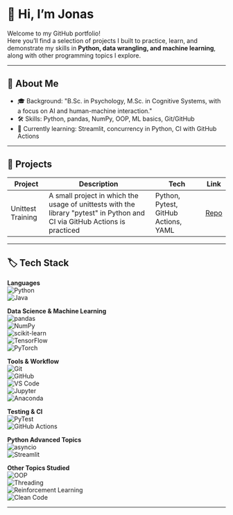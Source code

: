 # 👋 Hi, I’m Jonas

Welcome to my GitHub portfolio!  
Here you’ll find a selection of projects I built to practice, learn, and demonstrate my skills in **Python, data wrangling, and machine learning**, along with other programming topics I explore.

---

## 🚀 About Me
- 🎓 Background: "B.Sc. in Psychology, M.Sc. in Cognitive Systems, with a focus on AI and human-machine interaction."
- 🛠️ Skills: Python, pandas, NumPy, OOP, ML basics, Git/GitHub
- 🌱 Currently learning: Streamlit, concurrency in Python, CI with GitHub Actions

---

## 📂 Projects

| Project | Description | Tech | Link |
|---------|-------------|------|------|
| Unittest Training | A small project in which the usage of unittests with the library "pytest" in Python and CI via GitHub Actions is practiced | Python, Pytest, GitHub Actions, YAML | [Repo](https://github.com/jonasnew501/unittest_training) |
<!--
| Tetris Game | Simple implementation of Tetris solely in NumPy (and controls using PyGame) as a practice project | Python, NumPy, PyGame | [Repo](https://github.com/jonasnew501/Tetris) |
-->
---

## 🏷️ Tech Stack

**Languages**  
![Python](https://img.shields.io/badge/Python-3.13-3776AB?logo=python&logoColor=white)  
![Java](https://img.shields.io/badge/Java-OOP-007396?logo=openjdk&logoColor=white)
<!-- ![Java](https://img.shields.io/badge/Java-OOP-007396?logo=https://raw.githubusercontent.com/jonasnew501/portfolio/688e9376021241c4516c21cb34ca86dd7bb212bd/images/java_coffeeCup_logo.png&logoColor=white) -->
<!-- ![Java](https://img.shields.io/badge/Java-OOP-007396?logo=https://raw.githubusercontent.com/jonasnew501/portfolio/main/images/java_coffeeCup_logo.png&logoColor=white) -->

**Data Science & Machine Learning**  
![pandas](https://img.shields.io/badge/pandas-Data%20Wrangling-150458?logo=pandas&logoColor=white)  
![NumPy](https://img.shields.io/badge/NumPy-Scientific%20Computing-013243?logo=numpy&logoColor=white)  
![scikit-learn](https://img.shields.io/badge/scikit--learn-ML-F7931E?logo=scikitlearn&logoColor=white)  
![TensorFlow](https://img.shields.io/badge/TensorFlow-Deep%20Learning-FF6F00?logo=tensorflow&logoColor=white)  
![PyTorch](https://img.shields.io/badge/PyTorch-Deep%20Learning-EE4C2C?logo=pytorch&logoColor=white)

**Tools & Workflow**  
![Git](https://img.shields.io/badge/Git-Version%20Control-F05032?logo=git&logoColor=white)  
![GitHub](https://img.shields.io/badge/GitHub-Repos-181717?logo=github&logoColor=white)  
![VS Code](https://img.shields.io/badge/VS%20Code-IDE-007ACC?logo=visualstudiocode&logoColor=white)  
![Jupyter](https://img.shields.io/badge/Jupyter-Notebooks-F37626?logo=jupyter&logoColor=white)  
![Anaconda](https://img.shields.io/badge/Anaconda-Package%20Management-44A833?logo=anaconda&logoColor=white)

**Testing & CI**  
![PyTest](https://img.shields.io/badge/Testing-PyTest-46375B?logo=pytest&logoColor=white)  
![GitHub Actions](https://img.shields.io/badge/CI-GitHub%20Actions-2088FF?logo=githubactions&logoColor=white)

**Python Advanced Topics**  
![asyncio](https://img.shields.io/badge/Python-asyncio-3776AB?logo=python&logoColor=white)  
![Streamlit](https://img.shields.io/badge/Python-Streamlit-FF4B4B?logo=streamlit&logoColor=white)

**Other Topics Studied**  
![OOP](https://img.shields.io/badge/OOP-Object%20Oriented%20Programming-4CAF50)  
![Threading](https://img.shields.io/badge/Python-Threading-795548)  
![Reinforcement Learning](https://img.shields.io/badge/RL-Deep%20Q--Learning%2C%20Policy%20Gradient%20Methods-008080)  
![Clean Code](https://img.shields.io/badge/Reading-Clean%20Code-000000)

<!-- ![Reinforcement Learning](https://img.shields.io/badge/RL-Deep%20Q--Learning,%50Deep%20Q--Learning-008080)   -->
---

<!-- !
## 📫 Contact
- Email: XXX.de
---

-->